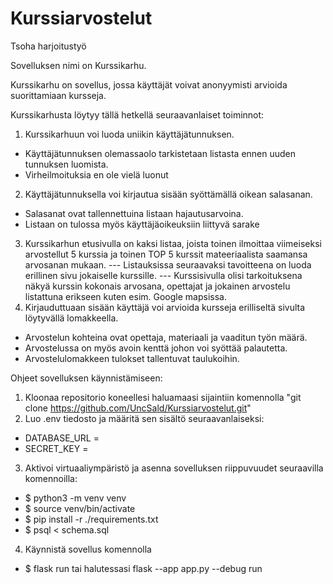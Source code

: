 # Kurssiarvostelut
Tsoha harjoitustyö

Sovelluksen nimi on Kurssikarhu.

Kurssikarhu on sovellus, jossa käyttäjät voivat anonyymisti arvioida suorittamiaan kursseja.

Kurssikarhusta löytyy tällä hetkellä seuraavanlaiset toiminnot:

1. Kurssikarhuun voi luoda uniikin käyttäjätunnuksen.
- Käyttäjätunnuksen olemassaolo tarkistetaan listasta ennen uuden tunnuksen luomista.
- Virheilmoituksia en ole vielä luonut
2. Käyttäjätunnuksella voi kirjautua sisään syöttämällä oikean salasanan.
- Salasanat ovat tallennettuina listaan hajautusarvoina.
- Listaan on tulossa myös käyttäjäoikeuksiin liittyvä sarake
3. Kurssikarhun etusivulla on kaksi listaa, joista toinen ilmoittaa viimeiseksi arvostellut 5 kurssia ja toinen TOP 5 kurssit mateeriaalista saamansa arvosanan mukaan.
--- Listauksissa seuraavaksi tavoitteena on luoda erillinen sivu jokaiselle kurssille.
--- Kurssisivulla olisi tarkoituksena näkyä kurssin kokonais arvosana, opettajat ja jokainen arvostelu listattuna erikseen kuten esim. Google mapsissa.
4. Kirjauduttuaan sisään käyttäjä voi arvioida kursseja erilliseltä sivulta löytyvällä lomakkeella.
- Arvostelun kohteina ovat opettaja, materiaali ja vaaditun työn määrä.
- Arvostelussa on myös avoin kenttä johon voi syöttää palautetta.
- Arvostelulomakkeen tulokset tallentuvat taulukoihin.

Ohjeet sovelluksen käynnistämiseen:
1. Kloonaa repositorio koneellesi haluamaasi sijaintiin komennolla "git clone https://github.com/UncSald/Kurssiarvostelut.git"
2. Luo .env tiedosto ja määritä sen sisältö seuraavanlaiseksi:
- DATABASE_URL = <tietokannan-paikallinen-osoite>
- SECRET_KEY = <salainen-avain>
3. Aktivoi virtuaaliympäristö ja asenna sovelluksen riippuvuudet seuraavilla komennoilla:
- $ python3 -m venv venv
- $ source venv/bin/activate
- $ pip install -r ./requirements.txt
- $ psql < schema.sql
4. Käynnistä sovellus komennolla
- $ flask run tai halutessasi flask --app app.py --debug run